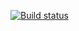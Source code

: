 [![Build status](https://ci.appveyor.com/api/projects/status/ipjj6kye8cc3cpcn?svg=true)](https://ci.appveyor.com/project/EkaterinaDuzh/store-func)
